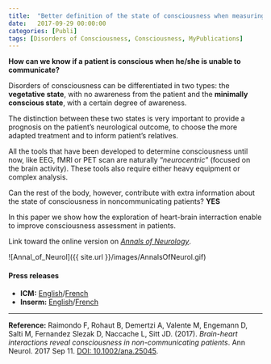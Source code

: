 ```yaml
---
title:  "Better definition of the state of consciousness when measuring brain –heart interactions ?"
date:   2017-09-29 00:00:00
categories: [Publi]
tags: [Disorders of Consciousness, Consciousness, MyPublications]
---
```



**How can we know if a patient is conscious when he/she is unable to communicate?**

Disorders of consciousness can be differentiated in two types: the **vegetative state**, with no awareness from the patient and the **minimally conscious state**, with a certain degree of awareness.

The distinction between these two states is very important to provide a prognosis on the patient’s neurological outcome, to choose the more adapted treatment and to inform patient’s relatives.

All the tools that have been developed to determine consciousness until now, like EEG, fMRI or PET scan are naturally “*neurocentric*” (focused on the brain activity). These tools also require either heavy equipment or complex analysis.

Can the rest of the body, however, contribute with extra information about the state of consciousness in noncommunicating patients? **YES**

In this paper we show how the exploration of heart-brain interraction enable to improve consciousness assessment in patients.


Link toward the online version on [*Annals of Neurology*](http://dx.doi.org/10.1002/ana.25045).

![Annal_of_Neurol]({{ site.url }}/images/AnnalsOfNeurol.gif)

#### Press releases
* **ICM:**  [English](https://icm-institute.org/en/actualite/better-definition-of-the-state-of-consciousness-by-measuring-brain-heart-interactions/)/[French](https://icm-institute.org/fr/actualite/mieux-determiner-letat-de-conscience-evaluant-linteraction-entre-coeur-cerveau/)  
* **Inserm:** [English](http://presse.inserm.fr/en/interaction-between-brain-and-heart-may-be-new-indicator-of-state-of-consciousness/29814/)/[French](http://presse.inserm.fr/interaction-entre-coeur-et-cerveau-un-nouvel-indicateur-de-letat-de-conscience/29814/)


---

**Reference:** Raimondo F, Rohaut B, Demertzi A, Valente M, Engemann D, Salti M, Fernandez
Slezak D, Naccache L, Sitt JD. (2017). *Brain-heart interactions reveal consciousness in
non-communicating patients*. Ann Neurol. 2017 Sep 11. [DOI: 10.1002/ana.25045](http://dx.doi.org/10.1002/ana.25045).


<script type="text/javascript">
  reddit_url = "http://onlinelibrary.wiley.com/doi/10.1002/ana.25045/abstract";
  reddit_title = "Disentangling conscious from unconscious cognitive processing with event-related EEG potentials";
  reddit_newwindow='1';
</script>
<script type="text/javascript" src="//www.redditstatic.com/button/button3.js"></script>


<script type='text/javascript' src='https://d1bxh8uas1mnw7.cloudfront.net/assets/embed.js'></script>
<div data-badge-popover="right" class='altmetric-embed' data-badge-type='donut' data-hide-less-than='1' data-doi="/10.1002/ana.25045"></div>
